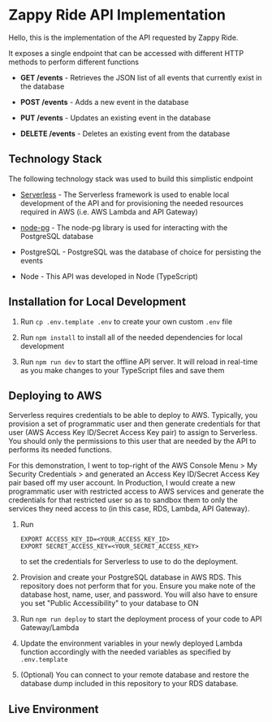 # Zappy Ride API Implementation

Hello, this is the implementation of the API requested by Zappy Ride.

It exposes a single endpoint that can be accessed with different HTTP methods to perform different functions

- **GET /events** - Retrieves the JSON list of all events that currently exist in the database

- **POST /events** - Adds a new event in the database

- **PUT /events** - Updates an existing event in the database
 
- **DELETE /events** - Deletes an existing event from the database

## Technology Stack

The following technology stack was used to build this simplistic endpoint

- [Serverless](https://www.serverless.com/) - The Serverless framework is used to enable local development of the API and for provisioning the needed resources required in AWS (i.e. AWS Lambda and API Gateway)

- [node-pg](https://node-postgres.com/) - The node-pg library is used for interacting with the PostgreSQL database

- PostgreSQL - PostgreSQL was the database of choice for persisting the events

- Node - This API was developed in Node (TypeScript) 


## Installation for Local Development

1. Run `cp .env.template .env` to create your own custom `.env` file

2. Run `npm install` to install all of the needed dependencies for local development

3. Run `npm run dev` to start the offline API server. It will reload in real-time as you make changes to your TypeScript files and save them


## Deploying to AWS

Serverless requires credentials to be able to deploy to AWS. Typically, you provision a set of programmatic user and then generate credentials for that user (AWS Access Key ID/Secret Access Key pair) to assign to Serverless. You should only the permissions to this user that are needed by the API to performs its needed functions.

For this demonstration, I went to top-right of the AWS Console Menu > My Security Credentials > and generated an Access Key ID/Secret Access Key pair based off my user account. In Production, I would create a new programmatic user with restricted access to AWS services and generate the credentials for that restricted user so as to sandbox them to only the services they need access to (in this case, RDS, Lambda, API Gateway).


1. Run 

    ```
    EXPORT ACCESS_KEY_ID=<YOUR_ACCESS_KEY_ID>
    EXPORT SECRET_ACCESS_KEY=<YOUR_SECRET_ACCESS_KEY>
    ```

    to set the credentials for Serverless to use to do the deployment.

2. Provision and create your PostgreSQL database in AWS RDS. This repository does not perform that for you. Ensure you make note of the database host, name, user, and password. You will also have to ensure you set "Public Accessibility" to your database to ON

3. Run `npm run deploy` to start the deployment process of your code to API Gateway/Lambda

4. Update the environment variables in your newly deployed Lambda function accordingly with the needed variables as specified by `.env.template`

5. (Optional) You can connect to your remote database and restore the database dump included in this repository to your RDS database.

## Live Environment

